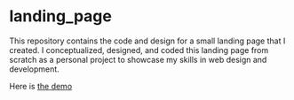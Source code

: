 # landing_page
This repository contains the code and design for a small landing page that I created. I conceptualized, designed, and coded this landing page from scratch as a personal project to showcase my skills in web design and development.


Here is [the demo](https://hafsabn.github.io/landing_page/)
